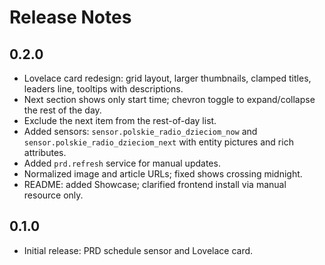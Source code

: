 # Release Notes

## 0.2.0

- Lovelace card redesign: grid layout, larger thumbnails, clamped titles, leaders line, tooltips with descriptions.
- Next section shows only start time; chevron toggle to expand/collapse the rest of the day.
- Exclude the next item from the rest-of-day list.
- Added sensors: `sensor.polskie_radio_dzieciom_now` and `sensor.polskie_radio_dzieciom_next` with entity pictures and rich attributes.
- Added `prd.refresh` service for manual updates.
- Normalized image and article URLs; fixed shows crossing midnight.
- README: added Showcase; clarified frontend install via manual resource only.

## 0.1.0

- Initial release: PRD schedule sensor and Lovelace card.
